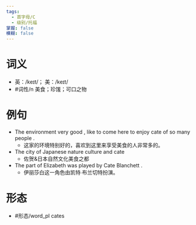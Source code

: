 ```yaml
---
tags:
  - 首字母/C
  - 级别/托福
掌握: false
模糊: false
---
```

# 词义
- 英：/keɪt/； 美：/keɪt/
- #词性/n  美食；珍馐；可口之物
# 例句
- The environment very good , like to come here to enjoy cate of so many people .
	- 这家的环境特别好的，喜欢到这里来享受美食的人非常多的。
- The city of Japanese nature culture and cate
	- 佐贺&日本自然文化美食之都
- The part of Elizabeth was played by Cate Blanchett .
	- 伊丽莎白这一角色由凯特∙布兰切特扮演。
# 形态
- #形态/word_pl cates
